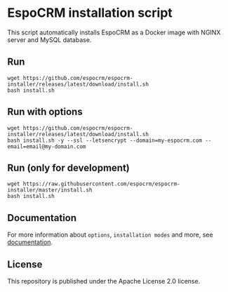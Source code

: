 # EspoCRM installation script

This script automatically installs EspoCRM as a Docker image with NGINX server and MySQL database.

## Run

```
wget https://github.com/espocrm/espocrm-installer/releases/latest/download/install.sh
bash install.sh
```

## Run with options

```
wget https://github.com/espocrm/espocrm-installer/releases/latest/download/install.sh
bash install.sh -y --ssl --letsencrypt --domain=my-espocrm.com --email=email@my-domain.com
```

## Run (only for development)

```
wget https://raw.githubusercontent.com/espocrm/espocrm-installer/master/install.sh
bash install.sh
```

## Documentation

For more information about `options`, `installation modes` and more, see [documentation](https://github.com/espocrm/documentation/blob/master/docs/administration/installation-by-script.md).

## License

This repository is published under the Apache License 2.0 license.
